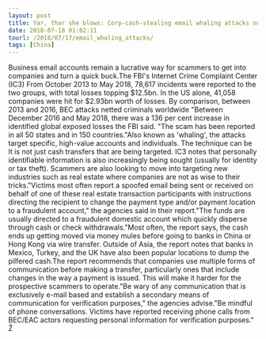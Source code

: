 ```yaml
---
layout: post
title: Yar, thar she blows: Corp-cash-stealing email whaling attacks now a $12.5bn industry
date: 2018-07-18 01:02:11
tourl: /2018/07/17/email_whaling_attacks/
tags: [China]
---
```

Business email accounts remain a lucrative way for scammers to get into companies and turn a quick buck.The FBI's Internet Crime Complaint Center (IC3) From October 2013 to May 2018, 78,617 incidents were reported to the two groups, with total losses topping $12.5bn. In the US alone, 41,058 companies were hit for $2.93bn worth of losses. By comparison, between 2013 and 2016, BEC attacks netted criminals worldwide "Between December 2016 and May 2018, there was a 136 per cent increase in identified global exposed losses the FBI said. "The scam has been reported in all 50 states and in 150 countries."Also known as 'whaling', the attacks target specific, high-value accounts and individuals. The technique can be It is not just cash transfers that are being targeted. IC3 notes that personally identifiable information is also increasingly being sought (usually for identity or tax theft). Scammers are also looking to move into targeting new industries such as real estate where companies are not as wise to their tricks."Victims most often report a spoofed email being sent or received on behalf of one of these real estate transaction participants with instructions directing the recipient to change the payment type and/or payment location to a fraudulent account," the agencies said in their report."The funds are usually directed to a fraudulent domestic account which quickly disperse through cash or check withdrawals."Most often, the report says, the cash ends up getting moved via money mules before going to banks in China or Hong Kong via wire transfer. Outside of Asia, the report notes that banks in Mexico, Turkey, and the UK have also been popular locations to dump the pilfered cash.The report recommends that companies use multiple forms of communication before making a transfer, particularly ones that include changes in the way a payment is issued. This will make it harder for the prospective scammers to operate."Be wary of any communication that is exclusively e-mail based and establish a secondary means of communication for verification purposes," the agencies advise."Be mindful of phone conversations. Victims have reported receiving phone calls from BEC/EAC actors requesting personal information for verification purposes." Ž